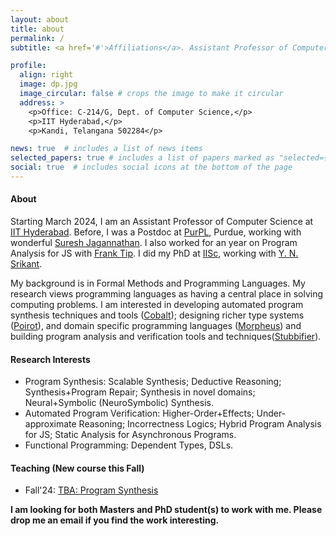 ```yaml
---
layout: about
title: about
permalink: /
subtitle: <a href='#'>Affiliations</a>. Assistant Professor of Computer Science@IITH.

profile:
  align: right
  image: dp.jpg
  image_circular: false # crops the image to make it circular
  address: >
    <p>Office: C-214/G, Dept. of Computer Science,</p>
    <p>IIT Hyderabad,</p>
    <p>Kandi, Telangana 502284</p>

news: true  # includes a list of news items
selected_papers: true # includes a list of papers marked as "selected={true}"
social: true  # includes social icons at the bottom of the page
---
```

#### About
Starting March 2024, I am an Assistant Professor of Computer Science at [IIT Hyderabad](https://cse.iith.ac.in). Before, I was a Postdoc at [PurPL](https://purduepl.github.io), Purdue, working with wonderful [Suresh Jagannathan](https://www.cs.purdue.edu/homes/suresh/). I also worked for an year on Program Analysis for JS with [Frank Tip](http://www.franktip.org/). I did my PhD at [IISc](https://www.csa.iisc.ac.in/), working with [Y. N. Srikant](https://drona.csa.iisc.ac.in/~srikant/).

My background is in Formal Methods and Programming Languages. My research views programming languages as having a central place in solving computing problems. I am interested in developing  automated program synthesis techniques and tools ([Cobalt](https://aegis-iisc.github.io/assets/pdf/OOPSLA23.pdf)); designing richer type systems ([Poirot](https://aegis-iisc.github.io/assets/pdf/poirotpreprint.pdf)), and domain specific programming languages ([Morpheus](https://arxiv.org/abs/2305.07901v1)) and building program analysis and verification tools and techniques([Stubbifier](https://aegis-iisc.github.io/assets/pdf/JESE.pdf)).
#### Research Interests

-   Program Synthesis: Scalable Synthesis; Deductive Reasoning; Synthesis+Program Repair; Synthesis in novel domains; Neural+Symbolic (NeuroSymbolic) Synthesis.
-   Automated Program Verification: Higher-Order+Effects; Under-approximate Reasoning; Incorrectness Logics; Hybrid Program Analysis for JS; 
Static Analysis for Asynchronous Programs. 
-   Functional Programming: Dependent Types, DSLs.
  
#### Teaching  (New course this Fall)

-   Fall'24: [TBA: Program Synthesis]()

<!--

I am interested in developing techniques and tools to help developers build reliable, secure and efficient Software. In this context, I am especially interested in building program analysis and verification tools, designing programming languages, and developing automated program synthesis techniques for programs with effects, dynamic features and asynchronous semantics.

  

Recently, I have worked on developing a component-based program synthesis tool (**Cobalt**) to synthesize

correct programs using effectful libraries. Previously, I have worked on designing a domain-specific language (**Morpheus**) with support for rich refinement types to reason about the correctness of effectful Parser Combinator programs. Before that, I also developed static and dynamic program analysis techniques for Android (**AsyncDroid**) and Javascript programs (**Stubbifier**). -->

  

<!-- <span style="color:red"> **I am currently in the job market, preferably in India.** </span> -->

<!-- <font color='red'>**I am currently in the job market, preferably in India.**</font>

My statements are as follows: ([CV](assets/pdf/ashish_cv.pdf), [Research statement](assets/pdf/research.pdf), [Teaching statement](assets/pdf/teaching.pdf)).-->

**I am looking for both Masters and PhD student(s) to work with me. 
Please drop me an email if you find the work interesting.**